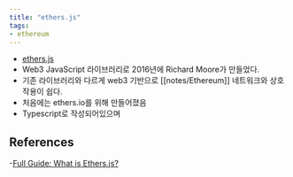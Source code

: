 ```yaml
---
title: "ethers.js"
tags:
- ethereum
---
```

- [ethers.js](https://docs.ethers.io/v5/)
-  Web3 JavaScript 라이브러리로 2016년에 Richard Moore가 만들었다. 
- 기존 라이브러리와 다르게 web3 기반으로 [[notes/Ethereum]] 네트워크와 상호작용이 쉽다.
- 처음에는 ethers.io를 위해 만들어졌음
- Typescript로 작성되어있으며 

## References
-[Full Guide: What is Ethers.js?](https://moralis.io/full-guide-what-is-ethers-js/)